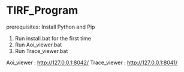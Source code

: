 # TIRF_Program
prerequisites: Install Python and Pip

1. Run install.bat for the first time
2. Run Aoi_viewer.bat
3. Run Trace_viewer.bat


Aoi_viewer : http://127.0.0.1:8042/
Trace_viewer : http://127.0.0.1:8041/
